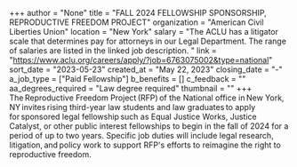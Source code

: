 +++
author = "None"
title = "FALL 2024 FELLOWSHIP SPONSORSHIP, REPRODUCTIVE FREEDOM PROJECT"
organization = "American Civil Liberties Union"
location = "New York"
salary = "The ACLU has a litigator scale that determines pay for attorneys in our Legal Department. The range of salaries are listed in the linked job description. "
link = "https://www.aclu.org/careers/apply/?job=6763075002&type=national"
sort_date = "2023-05-23"
created_at = "May 22, 2023"
closing_date = "-"
a_job_type = ["Paid Fellowship"]
b_benefits = []
c_feedback = ""
aa_degrees_required = "Law degree required"
thumbnail = ""
+++
The Reproductive Freedom Project (RFP) of the National office in New York, NY invites rising third-year law students and law graduates to apply for sponsored legal fellowship such as Equal Justice Works, Justice Catalyst, or other public interest fellowships to begin in the fall of 2024 for a period of up to two years. Specific job duties will include legal research, litigation, and policy work to support RFP's efforts to reimagine the right to reproductive freedom.
